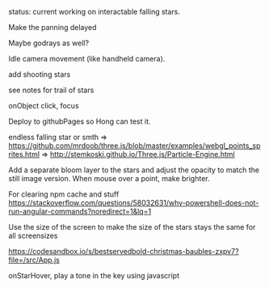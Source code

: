 status: current working on interactable falling stars.

Make the panning delayed

Maybe godrays as well?

Idle camera movement (like handheld camera).

add shooting stars

see notes for trail of stars

onObject click, focus

Deploy to githubPages so Hong can test it.

endless falling star or smth => https://github.com/mrdoob/three.js/blob/master/examples/webgl_points_sprites.html
=> http://stemkoski.github.io/Three.js/Particle-Engine.html

Add a separate bloom layer to the stars and adjust the opacity to match the still image version.
When mouse over a point, make brighter.

For clearing npm cache and stuff
https://stackoverflow.com/questions/58032631/why-powershell-does-not-run-angular-commands?noredirect=1&lq=1

Use the size of the screen to make the size of the stars stays the same for all screensizes

https://codesandbox.io/s/bestservedbold-christmas-baubles-zxpv7?file=/src/App.js

onStarHover, play a tone in the key using javascript
